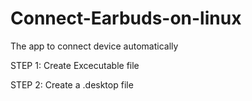 # Connect-Earbuds-on-linux
The app to connect device automatically

STEP 1:
Create Excecutable file

STEP 2:
Create a .desktop file
